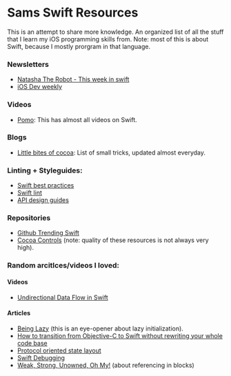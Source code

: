 # Sams Swift Resources

This is an attempt to share more knowledge. An organized list of all the stuff that I learn my iOS programming skills from. Note: most of this is about Swift, because I mostly prorgram in that language. 



### Newsletters 

* [Natasha The Robot - This week in swift](https://swiftnews.curated.co) 
* [iOS Dev weekly](https://iosdevweekly.com)

### Videos 
* [Pomo](http://www.pomo.tv/events/): This has almost all videos on Swift.


### Blogs 
* [Little bites of cocoa](https://littlebitesofcocoa.com): List of small tricks, updated almost everyday. 


### Linting + Styleguides: 
* [Swift best practices](https://github.com/schwa/Swift-Community-Best-Practices)
* [Swift lint](https://github.com/realm/SwiftLint)
* [API design guides](https://swift.org/documentation/api-design-guidelines/)

### Repositories 

* [Github Trending Swift](https://github.com/trending?l=swift)
* [Cocoa Controls](https://www.cocoacontrols.com) (note: quality of these resources is not always very high).

### Random arcitlces/videos I loved:

#### Videos
* [Undirectional Data Flow in Swift](https://realm.io/news/benji-encz-unidirectional-data-flow-swift/)
 
#### Articles 
* [Being Lazy](http://alisoftware.github.io/swift/2016/02/28/being-lazy/?utm_campaign=This%2BWeek%2Bin%2BSwift&utm_medium=web&utm_source=This_Week_in_Swift_76) (this is an eye-opener about lazy initialization). 
* [How to transition from Objective-C to Swift without rewriting your whole code base](http://codevoyagers.com/2016/02/09/transitioning-from-objective-c-to-swift-in-4-steps-without-rewriting-the-existing-code/?utm_campaign=This%2BWeek%2Bin%2BSwift&utm_medium=email&utm_source=This_Week_in_Swift_74)
* [Protocol oriented state layout](https://medium.com/@pcperini/a-protocol-oriented-state-machine-for-layout-constraints-2c6c94bbd844#.kxr4fn8ga)
* [Swift Debugging](https://www.natashatherobot.com/swift-debugging/)
* [Weak, Strong, Unowned, Oh My!](http://krakendev.io/blog/weak-and-unowned-references-in-swift) (about referencing in blocks)
